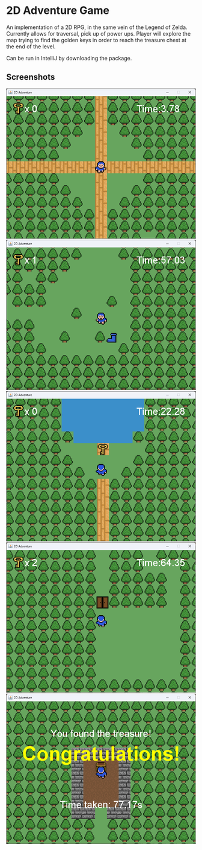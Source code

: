 # 2D Adventure Game
An implementation of a 2D RPG, in the same vein of the Legend of Zelda. Currently allows for traversal, pick up of power ups. Player will explore the map trying to find the golden keys in order to reach the treasure chest at the end of the level. 

Can be run in IntelliJ by downloading the package. 

## Screenshots
![alt text](image-1.png)
![alt text](image.png)
![alt text](image-2.png)
![alt text](image-3.png)
![alt text](image-4.png)